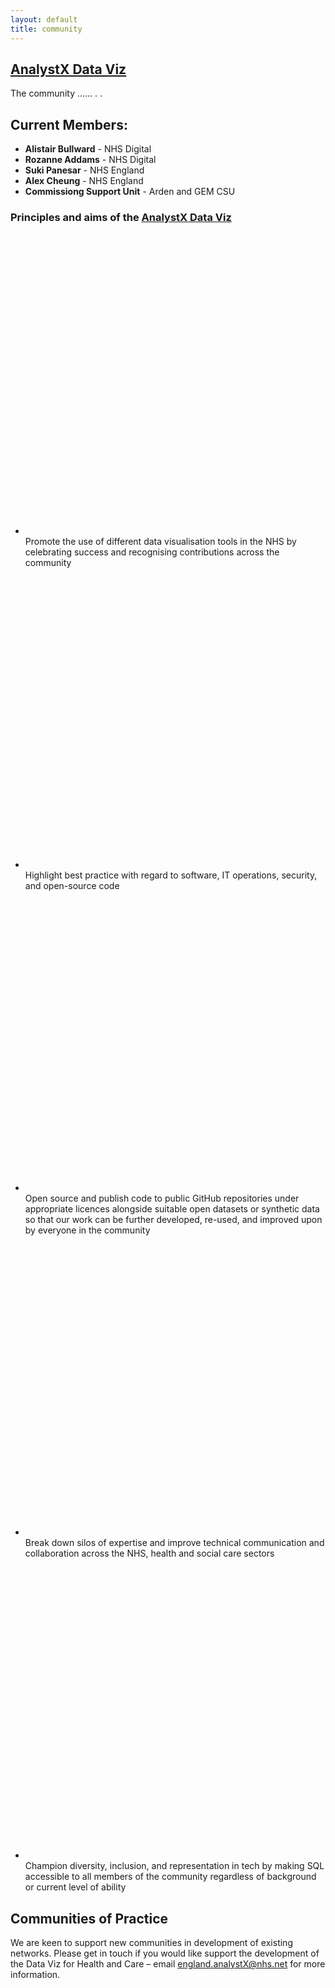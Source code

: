 ```yaml
--- 
layout: default
title: community
---
```


<h2><a href="https://future.nhs.uk/DataAnalytics/view?objectId=26655472">AnalystX Data Viz</a></h2>
<p>
  The community ...... . . 
</p>
<h2>Current Members:</h2>
<ul>
  <li><b>Alistair Bullward</b> - NHS Digital</li>
  <li><b>Rozanne Addams</b> - NHS Digital</li>
  <li><b>Suki Panesar</b> - NHS England</li>
  <li><b>Alex Cheung</b> - NHS England</li>
  <li><b>Commissiong Support Unit</b> - Arden and GEM CSU</li>
</ul>

<div class="nhsuk-do-dont-list">
  <h3 class="nhsuk-do-dont-list__label">Principles and aims of the <a href="https://future.nhs.uk/DataAnalytics/view?objectId=26655472">AnalystX Data Viz</a></h3>
  <ul class="nhsuk-list nhsuk-list--tick">
      <li>
          <svg class="nhsuk-icon nhsuk-icon__tick" xmlns="http://www.w3.org/2000/svg" viewBox="0 0 24 24" fill="none" aria-hidden="true">
<path stroke-width="4" stroke-linecap="round" d="M18.4 7.8l-8.5 8.4L5.6 12"></path>
</svg> Promote the use of different data visualisation tools in the NHS by celebrating success and recognising contributions across the community
      </li>
      <li>
          <svg class="nhsuk-icon nhsuk-icon__tick" xmlns="http://www.w3.org/2000/svg" viewBox="0 0 24 24" fill="none" aria-hidden="true">
<path stroke-width="4" stroke-linecap="round" d="M18.4 7.8l-8.5 8.4L5.6 12"></path>
</svg> Highlight best practice with regard to software, IT operations, security, and open-source code
      </li>
      <li>
          <svg class="nhsuk-icon nhsuk-icon__tick" xmlns="http://www.w3.org/2000/svg" viewBox="0 0 24 24" fill="none" aria-hidden="true">
<path stroke-width="4" stroke-linecap="round" d="M18.4 7.8l-8.5 8.4L5.6 12"></path>
</svg> Open source and publish code to public GitHub repositories under appropriate licences alongside suitable open datasets or synthetic data so that our work can be further developed, re-used, and improved upon by everyone in the community
      </li>
      <li>
          <svg class="nhsuk-icon nhsuk-icon__tick" xmlns="http://www.w3.org/2000/svg" viewBox="0 0 24 24" fill="none" aria-hidden="true">
<path stroke-width="4" stroke-linecap="round" d="M18.4 7.8l-8.5 8.4L5.6 12"></path>
</svg> Break down silos of expertise and improve technical communication and collaboration across the NHS, health and social care sectors
      </li>
      <li>
          <svg class="nhsuk-icon nhsuk-icon__tick" xmlns="http://www.w3.org/2000/svg" viewBox="0 0 24 24" fill="none" aria-hidden="true">
<path stroke-width="4" stroke-linecap="round" d="M18.4 7.8l-8.5 8.4L5.6 12"></path>
</svg> Champion diversity, inclusion, and representation in tech by making SQL accessible to all members of the community regardless of background or current level of ability
      </li>
  </ul>
  </ul>
</div>

<h2>Communities of Practice</h2>

We are keen to support new communities in development of existing networks. Please get in touch if you would like support the development of the Data Viz for Health and Care
– email [england.analystX@nhs.net](mailto:england.analystx@nhs.net) for more information.



